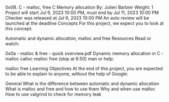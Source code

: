 0x0B. C - malloc, free
C
Memory allocation
 By: Julien Barbier
 Weight: 1
 Project will start Jul 9, 2023 10:00 PM, must end by Jul 11, 2023 10:00 PM
 Checker was released at Jul 9, 2023 10:00 PM
 An auto review will be launched at the deadline
Concepts
For this project, we expect you to look at this concept:

Automatic and dynamic allocation, malloc and free
Resources
Read or watch:

0x0a - malloc & free - quick overview.pdf
Dynamic memory allocation in C - malloc calloc realloc free (stop at 6:50)
man or help:

malloc
free
Learning Objectives
At the end of this project, you are expected to be able to explain to anyone, without the help of Google:

General
What is the difference between automatic and dynamic allocation
What is malloc and free and how to use them
Why and when use malloc
How to use valgrind to check for memory leak
